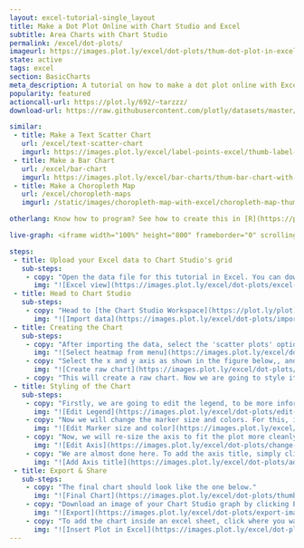 ```yaml
---
layout: excel-tutorial-single_layout
title: Make a Dot Plot Online with Chart Studio and Excel
subtitle: Area Charts with Chart Studio
permalink: /excel/dot-plots/
imageurl: https://images.plot.ly/excel/dot-plots/thum-dot-plot-in-excel-2.jpg
state: active
tags: excel
section: BasicCharts
meta_description: A tutorial on how to make a dot plot online with Excel.
popularity: featured
actioncall-url: https://plot.ly/692/~tarzzz/
download-url: https://raw.githubusercontent.com/plotly/datasets/master/dot-plot-with-excel.csv

similar:
 - title: Make a Text Scatter Chart
   url: /excel/text-scatter-chart
   imgurl: https://images.plot.ly/excel/label-points-excel/thumb-label-points.png
 - title: Make a Bar Chart
   url: /excel/bar-chart
   imgurl: https://images.plot.ly/excel/bar-charts/thum-bar-chart-with-excel.png
 - title: Make a Choropleth Map
   url: /excel/choropleth-maps
   imgurl: /static/images/choropleth-map-with-excel/choropleth-map-thumb.png

otherlang: Know how to program? See how to create this in [R](https://plot.ly/r/dot-plots/).

live-graph: <iframe width="100%" height="800" frameborder="0" scrolling="no" src="https://plot.ly/~tarzzz/694.embed"></iframe>

steps:
 - title: Upload your Excel data to Chart Studio's grid
   sub-steps:
    - copy: "Open the data file for this tutorial in Excel. You can download the file here in [CSV format](https://raw.githubusercontent.com/plotly/datasets/master/dot-plot-with-excel.csv)"
      img: "![Excel view](https://images.plot.ly/excel/dot-plots/excel-data-dot-plot.jpg)"
 - title: Head to Chart Studio
   sub-steps:
    - copy: "Head to [the Chart Studio Workspace](https://plot.ly/plot) and sign into your free Chart Studio account. Go to 'Import', click 'Upload a file', then choose your Excel file to upload. Your Excel file will now open in Chart Studio's grid. For more about Chart Studio's grid, see [this tutorial](/add-data-to-the-plotly-grid/)"
      img: "![Import data](https://images.plot.ly/excel/dot-plots/import-data-dot-plot.jpg)"
 - title: Creating the Chart
   sub-steps:
    - copy: "After importing the data, select the 'scatter plots' option from 'Choose Plot Type' dropdown. "
      img: "![Select heatmap from menu](https://images.plot.ly/excel/dot-plots/choose-from-menu.jpg)"
    - copy: "Select the x and y axis as shown in the figure below,, and then on the 'Scatter Plot' button to create the plot"
      img: "![Create raw chart](https://images.plot.ly/excel/dot-plots/select-data-shape.jpg)"
    - copy: "This will create a raw chart. Now we are going to style it to make it more presentable."
 - title: Styling of the Chart
   sub-steps:
    - copy: "Firstly, we are going to edit the legend, to be more informational. It can be done by simply clicking on the legend, and editing the text"
      img: "![Edit Legend](https://images.plot.ly/excel/dot-plots/edit-legend.jpg)"
    - copy: "Now we will change the marker size and colors. For this, in the 'Traces' popover, select the trace to edit, and then select the desired marker size, and color from the 'Marker' option, as shown in figure below."
      img: "![Edit Marker size and color](https://images.plot.ly/excel/dot-plots/change-marker.jpg)"
    - copy: "Now, we will re-size the axis to fit the plot more cleanly. From the 'Axis' popover, select the 'X Axis'. Set the 'auto-range' option to Off, and enter the range in the text box below."
      img: "![Edit Axis](https://images.plot.ly/excel/dot-plots/change-axis.jpg)"
    - copy: "We are almost done here. To add the axis title, simply click on the left side (for Y axis), and below the axis (for X Axis), to enter the respective axis titles."
      img: "![Add Axis title](https://images.plot.ly/excel/dot-plots/add-axis-title.jpg)"
 - title: Export & Share
   sub-steps:
    - copy: "The final chart should look like the one below."
      img: "![Final Chart](https://images.plot.ly/excel/dot-plots/thumb-dot-plot-in-excel.jpg)"
    - copy: "Download an image of your Chart Studio graph by clicking EXPORT on the toolbar."
      img: "![Export](https://images.plot.ly/excel/dot-plots/export-image.jpg)"
    - copy: "To add the chart inside an excel sheet, click where you want to insert the picture inside Excel. On the INSERT tab inside Excel, in the ILLUSTRATIONS group, click PICTURE. Locate the Chart Studio graph image that you downloaded and then double-click it. Notice that we also copy-pasted the Chart Studio graph link in a cell for easy access to the interactive Chart Studio version."
      img: "![Insert Plot in Excel](https://images.plot.ly/excel/dot-plots/insert-dot-plot-in-excel.jpg)"
---
```

